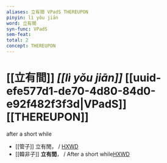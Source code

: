 ```yaml
---
aliases: 立有間 VPadS THEREUPON
pinyin: lì yǒu jiān
word: 立有間
syn-func: VPadS
sem-feat: 
total: 2
concept: THEREUPON 
---
```

# [[立有間]] *[[lì yǒu jiān]]*  [[uuid-efe577d1-de70-4d80-84d0-e92f482f3f3d|VPadS]] [[THEREUPON]]
after a short while
 - [[管子]] 立有閒， / [HXWD](https://hxwd.org/textview.html?location=KR3c0001_tls_009-1a.6)
 - [[韓非子]] **立有間**， / After a short while[HXWD](https://hxwd.org/textview.html?location=KR3c0005_tls_034-46a.8)